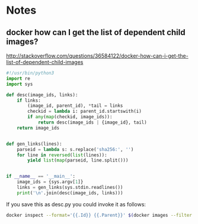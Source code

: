 # Notes

## docker how can I get the list of dependent child images?

http://stackoverflow.com/questions/36584122/docker-how-can-i-get-the-list-of-dependent-child-images

```python
#!/usr/bin/python3
import re
import sys

def desc(image_ids, links):
    if links:
        (image_id, parent_id), *tail = links
        checkid = lambda i: parent_id.startswith(i)
        if any(map(checkid, image_ids)):
            return desc(image_ids | {image_id}, tail)
    return image_ids


def gen_links(lines):
    parseid = lambda s: s.replace('sha256:', '')
    for line in reversed(list(lines)):
        yield list(map(parseid, line.split()))


if __name__ == '__main__':
    image_ids = {sys.argv[1]}
    links = gen_links(sys.stdin.readlines())
    print('\n'.join(desc(image_ids, links)))
```
If you save this as desc.py you could invoke it as follows:
```sh
docker inspect --format='{{.Id}} {{.Parent}}' $(docker images --filter since=f50f9524513f -q) | python3 desc.py f50f9524513f
```